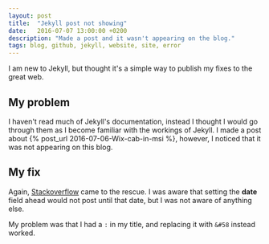 ```yaml
---
layout: post
title:  "Jekyll post not showing"
date:   2016-07-07 13:00:00 +0200
description: "Made a post and it wasn't appearing on the blog."
tags: blog, github, jekyll, website, site, error
---
```

I am new to Jekyll, but thought it's a simple way to publish my fixes to the great web.

## My problem
I haven't read much of Jekyll's documentation, instead I thought I would go through them as I become familiar with the workings of Jekyll.
I made a post about {% post_url 2016-07-06-Wix-cab-in-msi %}, however, I noticed that it was not appearing on this blog.

## My fix
Again, [Stackoverflow](https://stackoverflow.com/questions/30625044/jekyll-post-not-generated) came to the rescue. I was aware that setting the **date** field ahead would not post until that date, but I was not aware of anything else.

My problem was that I had a ```:``` in my title, and replacing it with ```&#58``` instead worked.
